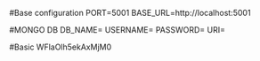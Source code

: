 #Base configuration
PORT=5001
BASE_URL=http://localhost:5001

#MONGO DB
DB_NAME=
USERNAME=
PASSWORD=
URI=

#Basic WFlaOlh5ekAxMjM0
